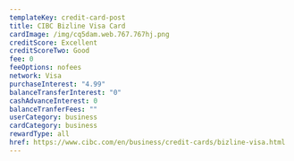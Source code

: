 ```yaml
---
templateKey: credit-card-post
title: CIBC Bizline Visa Card
cardImage: /img/cq5dam.web.767.767hj.png
creditScore: Excellent
creditScoreTwo: Good
fee: 0
feeOptions: nofees
network: Visa
purchaseInterest: "4.99"
balanceTransferInterest: "0"
cashAdvanceInterest: 0
balanceTranferFees: ""
userCategory: business
cardCategory: business
rewardType: all
href: https://www.cibc.com/en/business/credit-cards/bizline-visa.html
---
```

